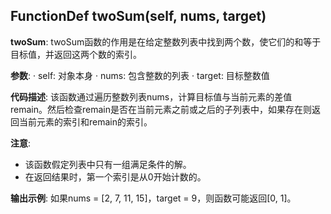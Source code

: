 ## FunctionDef twoSum(self, nums, target)
**twoSum**: twoSum函数的作用是在给定整数列表中找到两个数，使它们的和等于目标值，并返回这两个数的索引。

**参数**:
· self: 对象本身
· nums: 包含整数的列表
· target: 目标整数值

**代码描述**:
该函数通过遍历整数列表nums，计算目标值与当前元素的差值remain。然后检查remain是否在当前元素之前或之后的子列表中，如果存在则返回当前元素的索引和remain的索引。

**注意**:
- 该函数假定列表中只有一组满足条件的解。
- 在返回结果时，第一个索引是从0开始计数的。

**输出示例**:
如果nums = [2, 7, 11, 15]，target = 9，则函数可能返回[0, 1]。
